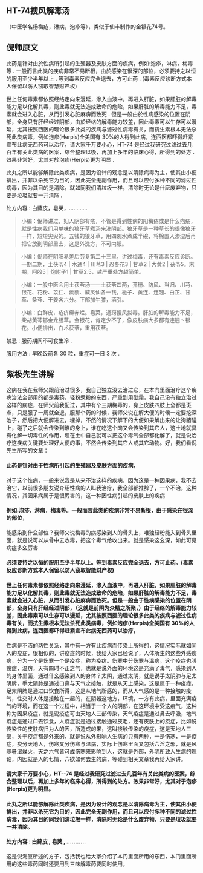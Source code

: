 ## HT-74搜风解毒汤

（中医学名杨梅疮，淋病，泡疹等），类似于仙丰制作的金银花74号。

## 倪师原文

此药是针对由於性病所引起的生殖器及皮肤方面的疾病，例如:泡疹，淋病，梅毒等 . 一般而言此类的疾病非常不易断根，由於感染在很深的部位，必须要持之以恒的服用至少半年以上 . 等到毒素反应完全退去，方可止药 . (毒素反应诊断方式本人保留以防人窃取智慧财产权)

世上任何毒素都依照经络走向来漫延，渗入血液中，再进入肝脏，如果肝脏的解毒能力足以化解其毒，则此毒就无法造成致命的危险，如果肝脏的解毒能力不足，毒素就会进入心脏，从而引发心脏麻痹而致死 . 但是一般由於性病感染的位置在阴部，全身只有肝经经过阴部，由於经络的解毒能力较差，因此毒素可以生存可以漫延，尤其按照西医的理论很多此类的疾病与滤过性病毒有关，而抗生素根本无法杀死此类病毒，例如泡疹(Herpis)全美国有 30%的人得到此病，连西医都吓得赶紧宣布此病无西药可以治疗，请大家千万要小心，HT-74 是经过我研究过滤过去几百年有关此类病的医案，综合整理以後，再加上多年的临床心得，所得到的处方 . 效果非常好，尤其对於泡疹(Herpis)更为明显 .

此丸之所以能够解除此类疾病，是因为设计的观念是以清除病毒为主，使其由小便排出，并非以杀死它为目的，因此完全无副作用，而且可以应付多种不同的滤过性病毒，因为其目的是清除，就如同我们清垃圾一样，清除时无论是什麽废弃物，只要是垃圾就要一并清除 . 

处方内容 : 白藓皮，皂荚，............

> 小编：倪师讲过，妇人阴部有疮，不管是得到性病的阳梅疮或是什么疱疮，就是性病我们用单味的狼牙草煮汤来洗阴部。狼牙草是一种草长的很像狼牙一样，短短尖尖的。五钱的狼牙草，用四碗水煮成半碗，将棉置入渗湿后再把它放到阴部里去，这是外洗方，不可内服。

> 小编：倪师在阴阳易差后劳复第二十三里，讲过梅毒，还有毒素反应诊断。一期二期，土茯苓4 | 木通4 | 川芎3 | 忍冬花3 | 甘草2 | 大黄2 | 茯苓5。末期，阿胶5 | 炮附子1 | 甘草2.5，越严重处方越简单。

> 小编：一般中医会用土茯苓汤——土茯苓四两，芥穗、防风、当归、川芎、银花、花粉、苡仁、蒺藜、威灵仙各一钱，栀子、黄连、连翘、白芷、甘草、条芩、干姜各六分。下部加牛膝，酒引。

> 小编：白鲜皮，疮疥癣赤烂。皂荚，通窍搜风拔毒。肝脏的解毒能力不足，柴胡黄芩郁金龙胆草。金银花，肯定少不了，像皮肤病大多都有连翘丶银花。小便排出，白术茯苓，重用茯苓。

禁忌 : 服药期间不可食生冷 .

服用方法 : 早晚饭前各 30 粒，重症可一日 3 次 .

## 紫极先生讲解

这病在我在我师父跟前治过很多，我自己独立没去治过它，在本门里面治疗这个疾病治法全部用的都是毒药，轻粉汞粉的东西，严重到用砒霜，我自己没有独立治过这样的病症，在师父前我配过，其中有个三期梅毒的，身上皮肤四肢上全都是斑点，只是服了一周就全退，服那个药的时候，我师父说在解大便的时候一定要挖深池子，然后把大便解进去，埋掉，不然的情况下解下的大便如果解出来的让狗猪碰上，碰了之后就会传染到谁的身上，谁在吃这个肉又会传染到其它人，这土地就具有化解一切毒性的作用，埋在土中自己就可以把这个毒气全部都化解了，就是说治疗这疾病关键要处理好大便的事，不然会传染到其它人或其它动物。好，我们看倪先生所写的文章：

#### 此药是针对由于性病所引起的生殖器及皮肤方面的疾病，

对于这个性病，一般来说我是从来不治这样的疾病，因为这是一种因果病，我不去治它，以前很多朋友说介绍性病的人叫我治疗，我全部都推辞了，一个不治，这种情况，其因果病属于是很厉害的，这一种因性病引起的皮肤上的疾病

#### 例如:泡疹，淋病，梅毒等。一般而言此类的疾病非常不易断根，由于感染在很深的部位，

能感染到什幺部位？我师父说梅毒的病感染到人的骨头上，唯独轻粉能入到骨头里面，就是说可以从骨中去收毒，把这个毒气给收出来。就是感染这幺深，如此可见病症多幺厉害

#### 必须要持之以恒的服用至少半年以上。等到毒素反应完全退去，方可止药。(毒素反应诊断方式本人保留以防人窃取智能财产权)

#### 世上任何毒素都依照经络走向来漫延，渗入血液中，再进入肝脏，如果肝脏的解毒能力足以化解其毒，则此毒就无法造成致命的危险，如果肝脏的解毒能力不足，毒素就会进入心脏，从而引发心脏麻痹而致死。但是一般由于性病感染的位置在阴部，全身只有肝经经过阴部，（这就是前阴为众精之所聚，）由于经络的解毒能力较差，因此毒素可以生存可以漫延，尤其按照西医的理论很多此类的疾病与滤过性病毒有关，而抗生素根本无法杀死此类病毒，例如泡疹(Herpis)全美国有 30%的人得到此病，连西医都吓得赶紧宣布此病无西药可以治疗，

性病是不洁的两性关系，其中有一方有此疾病而传染上所得的，这情况实际就如同人的疫症，很相似的，讲疫症的时候，我给大家已经说了，人体所生的这些外感疾病，分为一个是伤寒一个是疫症，称为疫疠。伤寒中分伤寒与温病，这个疫症也叫疬症，温疠，天有四时不正之气，也就是说外面的环境这是充满了毒气，感染到人的身体里面，通过什幺感染到人的身体？太阴，通过太阴，就是说手太阴肺与足太阴脾，手太阴肺是通过口鼻与天气之接触，就是从天上感染，这是属于一种疫症，足太阴脾是通过口饮食所得，这是从地气所感的，而从人气感的是一种接触的疫气，性交时人体是接触在一起的，在阴器这地方，环境，一方有此病，里面充满疫气的环境，而在这一个过程中，相当于一个人的阴部，在这环境中受这疫气，这种称为因果疫症，就是说疫症可由天地人三部传染，天气疫症是通过鼻去呼吸，地气疫症是通过口去饮食，人疫症就是通过接触通过皮毛，还有皮肤上的疫症，比如说传染性的皮肤病归为人的因，所造成的果，这叫接触传染的疫症，这是天地人三部，关于疫症都是外来的，就是说从外影响人生病的只有两种，一是伤寒，一是疫症，疫分天地人，伤寒又分伤寒与温病，实际上伤寒里面又包括六淫之邪，就是风寒暑湿燥火，天之六气皆可成伤寒来影响到人，这就是外部，外阴所致人生病的理论，内因就是人的七情，六欲如何去生的病，等碰到相关文章我再给大家讲。

#### 请大家千万要小心，HT--74 是经过我研究过滤过去几百年有关此类病的医案，综合整理以后，再加上多年的临床心得，所得到的处方。效果非常好，尤其对于泡疹(Herpis)更为明显。

#### 此丸之所以能够解除此类疾病，是因为设计的观念是以清除病毒为主，使其由小便排出，并非以杀死它为目的，因此完全无副作用，而且可以应付多种不同的滤过性病毒，因为其目的同我们清垃圾一样，清除时无论是什么废弃物，只要是垃圾就要一并清除。

#### 处方内容 : 白藓皮 , 皂荚 , ...........

这是倪海厦所述的方子，包括我也给大家介绍了本门里面所用的东西，本门里面所用的这些毒药同时还要用到三味解毒药要同时使用。

